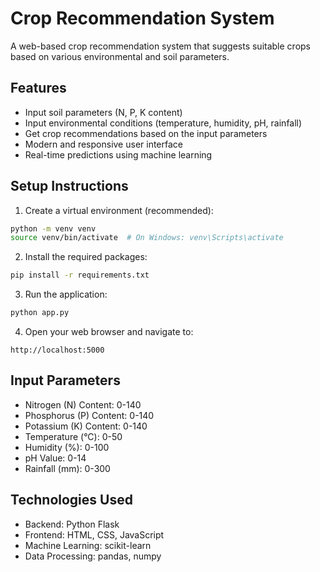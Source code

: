 # Crop Recommendation System

A web-based crop recommendation system that suggests suitable crops based on various environmental and soil parameters.

## Features

- Input soil parameters (N, P, K content)
- Input environmental conditions (temperature, humidity, pH, rainfall)
- Get crop recommendations based on the input parameters
- Modern and responsive user interface
- Real-time predictions using machine learning

## Setup Instructions

1. Create a virtual environment (recommended):

```bash
python -m venv venv
source venv/bin/activate  # On Windows: venv\Scripts\activate
```

2. Install the required packages:

```bash
pip install -r requirements.txt
```

3. Run the application:

```bash
python app.py
```

4. Open your web browser and navigate to:

```
http://localhost:5000
```

## Input Parameters

- Nitrogen (N) Content: 0-140
- Phosphorus (P) Content: 0-140
- Potassium (K) Content: 0-140
- Temperature (°C): 0-50
- Humidity (%): 0-100
- pH Value: 0-14
- Rainfall (mm): 0-300

## Technologies Used

- Backend: Python Flask
- Frontend: HTML, CSS, JavaScript
- Machine Learning: scikit-learn
- Data Processing: pandas, numpy
